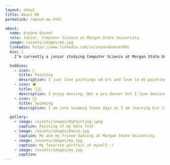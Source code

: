 ```yaml
---
layout: about
title: About Me
permalink: /about-me.html

about:
  name: Arpana Basnet
  role: Junior, Computer Science at Morgan State University
  image: /assets/images/me.jpg
  linkedin: https://www.linkedin.com/in/arpanabasnet09/
  bio: |
    I’m currently a junior studying Computer Science at Morgan State University, Maryland I expect to graduate in 2026.

  hobbies:
    - icon: 🎨
      title: Painting
      description: I just love paintings ad art and love to do painting as a hobby whenever I have free time.
    - icon: 📽
      title: 💃🕺🎉
      description: I enjoy dancing. Not a pro dancer but I love dancing and have been dancing since I was little.
    - icon: 🏊‍♀️
      title: Swimming
      description: I am into swimmig these days as I am learning but it is a fun activing that I am enjoying currently.

  gallery:
    - image: /assets/images/MyPainting.jpeg
      caption: Painting of my beta fish
    - image: /assets/images/Dance.jpg
      caption: Me and my friend dancing at Morgan State University
    - image: /assets/images/my.jpg
      caption: My favorite portrait of myself :)
    - image: /assets/images/my.jpg
      caption: 
---
```

